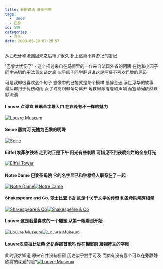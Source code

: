 ```yaml
---
title: 看图说话 漫步巴黎
tags:
  - '2009'
  - 巴黎
id: 599
categories:
  - 浮生
date: 2009-06-09 07:20:57
---
```


从西班牙和法国回来之后懒了很久 补上这篇不算游记的游记

'巴黎太忧伤了' - 这个描述来自在马德里的一位来自法国外省的阿姨
在她和小园子同学亲切的用法语交谈之后 似乎园子同学翻译说这是阿姨不喜欢巴黎的原因

可是我却很喜欢这个句子 想像中的巴黎就是那个模样
纸醉金迷 满世浮华的故事 最后都归于忧伤的雨 女子的高跟鞋匆匆离开
地铁里轰隆隆的声响 而塞纳河依然默默流淌

#### Louvre 卢浮宫 玻璃金字塔入口 在夜晚有不一样的魅力
[![Louvre Museum](http://farm3.static.flickr.com/2178/3580106902_d332662f48.jpg)](http://www.flickr.com/photos/d4nielfree/3580106902/ "Louvre Museum by d4nielfree, on Flickr")

#### Seine 塞纳河 无愧为巴黎的明珠
[![Seine](http://farm4.static.flickr.com/3366/3579298307_af532630fa.jpg)](http://www.flickr.com/photos/d4nielfree/3579298307/ "Seine by d4nielfree, on Flickr")

#### Eiffel 埃菲尔铁塔 走到时正是下午 阳光有些刺眼 可惜见不到夜晚灿烂的全身灯光
[![Eiffel Tower](http://farm4.static.flickr.com/3561/3580075618_ec3a442dd8.jpg)](http://www.flickr.com/photos/d4nielfree/3580075618/ "Eiffel Tower by d4nielfree, on Flickr")

#### Notre Dame 巴黎圣母院 它的名字早已和钟楼怪人联系在了一起
[![Notre Dame](http://farm4.static.flickr.com/3299/3580077574_cc7045efa4.jpg)](http://www.flickr.com/photos/d4nielfree/3580077574/ "Notre Dame by d4nielfree, on Flickr")[![Notre Dame](http://farm4.static.flickr.com/3406/3580084028_5ac8572b2d.jpg)](http://www.flickr.com/photos/d4nielfree/3580084028/ "Notre Dame by d4nielfree, on Flickr")

#### Shakespeare and Co. 莎士比亚书店 这是个关于文学的传奇 和圣母院隔河相望
[![Shakespeare &amp; Co](http://farm4.static.flickr.com/3408/3580088316_83f76ab571.jpg)](http://www.flickr.com/photos/d4nielfree/3580088316/ "Shakespeare &amp; Co by d4nielfree, on Flickr")[![Shakespeare &amp; Co](http://farm4.static.flickr.com/3404/3579280441_2640de471f.jpg)](http://www.flickr.com/photos/d4nielfree/3579280441/ "Shakespeare &amp; Co by d4nielfree, on Flickr")

#### Louvre 这是我最喜欢的一个雕塑 从第一眼看到开始
[![Louvre Museum](http://farm3.static.flickr.com/2440/3579283617_12e81e0b13.jpg)](http://www.flickr.com/photos/d4nielfree/3579283617/ "Louvre Museum by d4nielfree, on Flickr")[![Louvre Museum](http://farm4.static.flickr.com/3402/3579284893_66f044a3c5.jpg)](http://www.flickr.com/photos/d4nielfree/3579284893/ "Louvre Museum by d4nielfree, on Flickr")

#### Louvre汉莫拉比法典 还记得那首歌吗 你在橱窗前 凝视碑文的字眼
此时我才知道 原来它并没有橱窗 历史似乎触手可及 而你有没有那个可以在旁静静欣赏的深爱的脸?[![Louvre Museum](http://farm4.static.flickr.com/3625/3580098386_110e416906.jpg)](http://www.flickr.com/photos/d4nielfree/3580098386/ "Louvre Museum by d4nielfree, on Flickr")